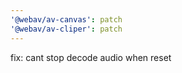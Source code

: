 ```yaml
---
'@webav/av-canvas': patch
'@webav/av-cliper': patch
---
```


fix: cant stop decode audio when reset

